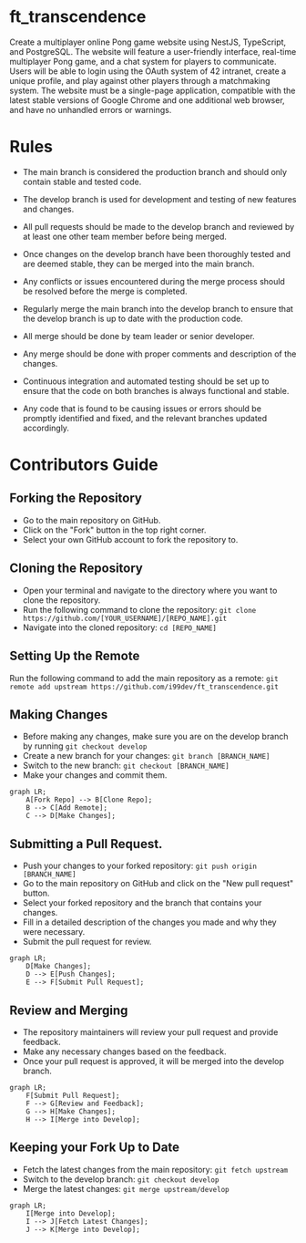 # ft_transcendence

Create a multiplayer online Pong game website using NestJS, TypeScript, and PostgreSQL. The website will feature a user-friendly interface, real-time multiplayer Pong game, and a chat system for players to communicate. Users will be able to login using the OAuth system of 42 intranet, create a unique profile, and play against other players through a matchmaking system. The website must be a single-page application, compatible with the latest stable versions of Google Chrome and one additional web browser, and have no unhandled errors or warnings.

# Rules

- The main branch is considered the production branch and should only contain stable and tested code.

- The develop branch is used for development and testing of new features and changes.

- All pull requests should be made to the develop branch and reviewed by at least one other team member before being merged.

- Once changes on the develop branch have been thoroughly tested and are deemed stable, they can be merged into the main branch.

- Any conflicts or issues encountered during the merge process should be resolved before the merge is completed.

- Regularly merge the main branch into the develop branch to ensure that the develop branch is up to date with the production code.

- All merge should be done by team leader or senior developer.

- Any merge should be done with proper comments and description of the changes.

- Continuous integration and automated testing should be set up to ensure that the code on both branches is always functional and stable.

- Any code that is found to be causing issues or errors should be promptly identified and fixed, and the relevant branches updated accordingly.

# Contributors Guide

## Forking the Repository

- Go to the main repository on GitHub.
- Click on the "Fork" button in the top right corner.
- Select your own GitHub account to fork the repository to.

## Cloning the Repository

- Open your terminal and navigate to the directory where you want to clone the repository.
- Run the following command to clone the repository: `git clone https://github.com/[YOUR_USERNAME]/[REPO_NAME].git`
- Navigate into the cloned repository: `cd [REPO_NAME]`

## Setting Up the Remote

Run the following command to add the main repository as a remote: `git remote add upstream https://github.com/i99dev/ft_transcendence.git`

## Making Changes

- Before making any changes, make sure you are on the develop branch by running `git checkout develop`
- Create a new branch for your changes: `git branch [BRANCH_NAME]`
- Switch to the new branch: `git checkout [BRANCH_NAME]`
- Make your changes and commit them.

```mermaid
graph LR;
    A[Fork Repo] --> B[Clone Repo];
    B --> C[Add Remote];
    C --> D[Make Changes];
```

## Submitting a Pull Request.

- Push your changes to your forked repository: `git push origin [BRANCH_NAME]`
- Go to the main repository on GitHub and click on the "New pull request" button.
- Select your forked repository and the branch that contains your changes.
- Fill in a detailed description of the changes you made and why they were necessary.
- Submit the pull request for review.

```mermaid
graph LR;
    D[Make Changes];
    D --> E[Push Changes];
    E --> F[Submit Pull Request];

```

## Review and Merging

- The repository maintainers will review your pull request and provide feedback.
- Make any necessary changes based on the feedback.
- Once your pull request is approved, it will be merged into the develop branch.

```mermaid
graph LR;
    F[Submit Pull Request];
    F --> G[Review and Feedback];
    G --> H[Make Changes];
    H --> I[Merge into Develop];
```

## Keeping your Fork Up to Date

- Fetch the latest changes from the main repository: `git fetch upstream`
- Switch to the develop branch: `git checkout develop`
- Merge the latest changes: `git merge upstream/develop`

```mermaid
graph LR;
    I[Merge into Develop];
    I --> J[Fetch Latest Changes];
    J --> K[Merge into Develop];
```
